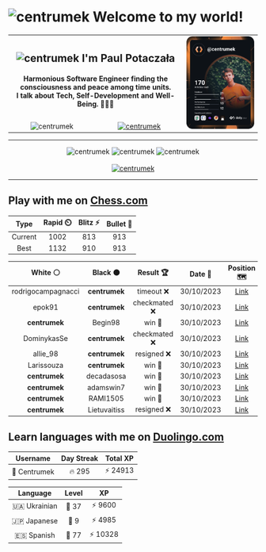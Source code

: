 <h1>
  <img
    src="https://emojis.slackmojis.com/emojis/images/1531849430/4246/blob-sunglasses.gif"
    width="30"
    alt="centrumek"
  />
  Welcome to my world!
</h1>

<table>
  <tbody>
    <tr>
      <td align="center" width="70%" colspan="2">
        <h2>
          <img
            src="https://raw.githubusercontent.com/MartinHeinz/MartinHeinz/master/wave.gif"
            width="30px"
            alt="centrumek"
          />
          I'm Paul Potaczała
        </h2>
        <h4>
          Harmonious Software Engineer finding the consciousness and peace among time units.
          <br/>
          I talk about Tech, Self-Development and Well-Being. 🌿🧘🚀
        </h4>
      </td>
      <td width="30%" rowspan="2">
        <a href="https://app.daily.dev/centrumek">
          <img
            src="./devcard.svg"
            alt="centrumek"
          />
        </a>
      </td>
    </tr>
    <tr align="center">
      <td>
        <img
          src="https://komarev.com/ghpvc/?username=centrumek&label=visitors&color=0e75b6&style=flat"
          alt="centrumek"
        >
      </td>
      <td>
        <a href="https://stackoverflow.com/users/14496012/centrumek">
          <img
            src="https://stackoverflow.com/users/flair/14496012.png?theme=dark"
            alt="centrumek"
          >
        </a>
      </td>
    </tr>
  </tbody>
</table>

---
<div align="center">
  <img 
    src="https://github-readme-stats.vercel.app/api?username=centrumek&show_icons=true&count_private=true&theme=dark&hide_border=true&hide=issues,contribs&bg_color=00000000"
    alt="centrumek"
  />
  <img
    src="https://github-readme-stats.vercel.app/api/top-langs/?username=centrumek&layout=compact&hide_border=true&theme=dark&bg_color=00000000&langs_count=6&exclude_repo=air-statistic-app"
    alt="centrumek"
  />
  <img 
    src="https://github-readme-streak-stats.herokuapp.com?user=centrumek&theme=dark&hide_border=true&background=FFFFFF00"
    alt="centrumek"
  />
  <br/>
  <br/>
  <a href="https://www.buymeacoffee.com/centrumek">
    <img
      src="https://cdn.buymeacoffee.com/buttons/v2/default-orange.png"
      height="50"
      width="210"
      alt="centrumek"
    />
  </a>
</div>

---

## Play with me on [Chess.com](https://www.chess.com/member/centrumek)

<div align="center">
<!--START_SECTION:chessStats-->
<!-- Automatically generated with https://github.com/Balastrong/chess-stats-action -->

| Type | Rapid ⏲️ | Blitz ⚡ | Bullet 🔫 |
|:---:|:---:|:---:|:---:|
| Current | 1002 | 813 | 913 |
| Best | 1132 | 910 | 913 |

| White ⚪ | Black ⚫ | Result 🏆 | Date 📅 | Position 🗺️ | Type 🕕 |
|:---:|:---:|:---:|:---:|:---:|:---:|
| rodrigocampagnacci | **centrumek** | timeout ❌ | 30/10/2023 | <a href="http://www.ee.unb.ca/cgi-bin/tervo/fen.pl?select=8/1R6/5pk1/8/5P1P/5P2/6K1/7r b - -">Link</a> | Blitz |
| epok91 | **centrumek** | checkmated ❌ | 30/10/2023 | <a href="http://www.ee.unb.ca/cgi-bin/tervo/fen.pl?select=r2qk2r/pbp2Qpp/3bp3/3pN3/4n3/8/PPP2PPP/RNB2RK1 b kq -">Link</a> | Blitz |
| **centrumek** | Begin98 | win 🥇 | 30/10/2023 | <a href="http://www.ee.unb.ca/cgi-bin/tervo/fen.pl?select=2kr3r/ppp1b1Qp/4p3/3p4/3PbP2/2P1P2P/PP5R/R1B1K3 b Q -">Link</a> | Blitz |
| DominykasSe | **centrumek** | checkmated ❌ | 30/10/2023 | <a href="http://www.ee.unb.ca/cgi-bin/tervo/fen.pl?select=1k3R2/4R3/p7/1pb5/3n4/P7/3Q2PP/7K b - -">Link</a> | Blitz |
| allie_98 | **centrumek** | resigned ❌ | 30/10/2023 | <a href="http://www.ee.unb.ca/cgi-bin/tervo/fen.pl?select=8/5r1k/2p3p1/p6p/8/2P1QP1P/2R3P1/6K1 b - -">Link</a> | Blitz |
| Larissouza | **centrumek** | win 🥇 | 30/10/2023 | <a href="http://www.ee.unb.ca/cgi-bin/tervo/fen.pl?select=8/8/8/8/3K4/8/4Rpk1/6q1 w - -">Link</a> | Blitz |
| **centrumek** | decadasosa | win 🥇 | 30/10/2023 | <a href="http://www.ee.unb.ca/cgi-bin/tervo/fen.pl?select=1k6/p6K/B5P1/PPr5/8/8/8/8 b - -">Link</a> | Blitz |
| **centrumek** | adamswin7 | win 🥇 | 30/10/2023 | <a href="http://www.ee.unb.ca/cgi-bin/tervo/fen.pl?select=8/7p/5P2/8/7P/k7/3NK3/8 b - -">Link</a> | Blitz |
| **centrumek** | RAMI1505 | win 🥇 | 30/10/2023 | <a href="http://www.ee.unb.ca/cgi-bin/tervo/fen.pl?select=2B5/3P1p2/5k2/8/4K3/7P/8/3r4 b - -">Link</a> | Blitz |
| **centrumek** | Lietuvaitiss | resigned ❌ | 30/10/2023 | <a href="http://www.ee.unb.ca/cgi-bin/tervo/fen.pl?select=2k5/2p5/4r3/8/K6p/8/8/8 w - -">Link</a> | Blitz |

<!--END_SECTION:chessStats-->
</div>

## Learn languages with me on [Duolingo.com](https://www.duolingo.com/profile/Centrumek)

<div align="center">
<!--START_SECTION:duolingoStats-->
<!-- Automatically generated with https://github.com/centrumek/duolingo-readme-stats-->

| Username | Day Streak | Total XP |
|:---:|:---:|:---:|
| 👤 Centrumek | 🔥 295 | ⚡ 24913 |

| Language | Level | XP |
|:---:|:---:|:---:|
| 🇺🇦 Ukrainian | 👑 37 | ⚡ 9600 |
| 🇯🇵 Japanese | 👑 9 | ⚡ 4985 |
| 🇪🇸 Spanish | 👑 77 | ⚡ 10328 |

<!--END_SECTION:duolingoStats-->
</div>
<!--
**centrumek/centrumek** is a ✨ _special_ ✨ repository because its `README.md` (this file) appears on your GitHub profile.

Here are some ideas to get you started:

- 🔭 I’m currently working on ...
- 🌱 I’m currently learning ...
- 👯 I’m looking to collaborate on ...
- 🤔 I’m looking for help with ...
- 💬 Ask me about ...
- 📫 How to reach me: ...
- 😄 Pronouns: ...
- ⚡ Fun fact: ...
-->
